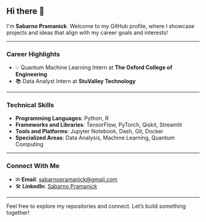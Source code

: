 ## Hi there 👋

I'm **Sabarno Pramanick**. Welcome to my GitHub profile, where I showcase projects and ideas that align with my career goals and interests!

---

### Career Highlights

- 💡 Quantum Machine Learning Intern at **The Oxford College of Engineering**
- 📚 Data Analyst Intern at **StuValley Technology**

---

### Technical Skills

- **Programming Languages**: Python, R
- **Frameworks and Libraries**: TensorFlow, PyTorch, Qiskit, Streamlit
- **Tools and Platforms**: Jupyter Notebook, Dash, Git, Docker
- **Specialized Areas**: Data Analysis, Machine Learning, Quantum Computing

---

### Connect With Me

- ✉ **Email**: [sabarnopramanick@gmail.com](mailto:sabarnopramanick@gmail.com)
- 🛠️ **LinkedIn**: [Sabarno Pramanick](https://www.linkedin.com/in/sabarno-pramanick-8398a7277/)

---

Feel free to explore my repositories and connect. Let’s build something together!
